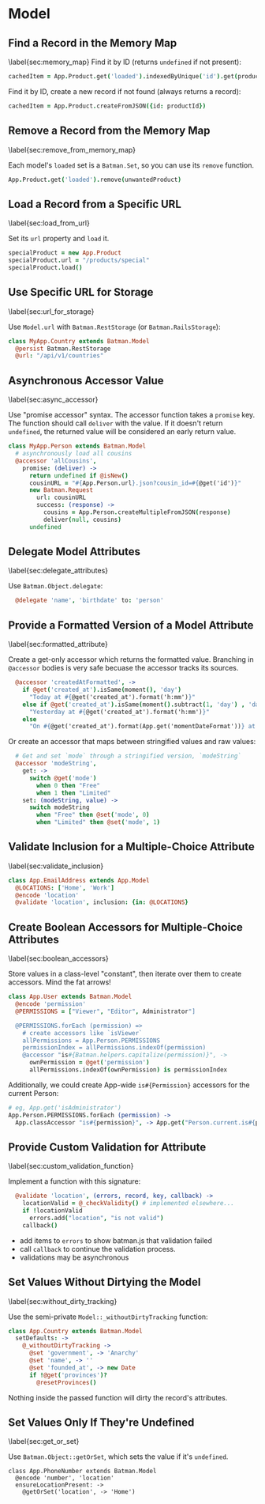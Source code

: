 # Model

## Find a Record in the Memory Map
\label{sec:memory_map}
Find it by ID (returns `undefined` if not present):

```coffeescript
cachedItem = App.Product.get('loaded').indexedByUnique('id').get(productId)
```

Find it by ID, create a new record if not found (always returns a record):

```coffeescript
cachedItem = App.Product.createFromJSON({id: productId})
```

## Remove a Record from the Memory Map
\label{sec:remove_from_memory_map}

Each model's `loaded` set is a `Batman.Set`, so you can use its `remove` function.

```coffeescript
App.Product.get('loaded').remove(unwantedProduct)
```

## Load a Record from a Specific URL
\label{sec:load_from_url}

Set its `url` property and `load` it.

```coffeescript
specialProduct = new App.Product
specialProduct.url = "/products/special"
specialProduct.load()
```

## Use Specific URL for Storage
\label{sec:url_for_storage}

Use `Model.url` with `Batman.RestStorage` (or `Batman.RailsStorage`):

```coffeescript
class MyApp.Country extends Batman.Model
  @persist Batman.RestStorage
  @url: "/api/v1/countries"
```

## Asynchronous Accessor Value
\label{sec:async_accessor}

Use "promise accessor" syntax. The accessor function takes a `promise` key. The function should call `deliver` with the value. If it doesn't return `undefined`, the returned value will be considered an early return value.

```coffeescript
class MyApp.Person extends Batman.Model
  # asynchronously load all cousins
  @accessor 'allCousins',
    promise: (deliver) ->
      return undefined if @isNew()
      cousinURL = "#{App.Person.url}.json?cousin_id=#{@get('id')}"
      new Batman.Request
        url: cousinURL
        success: (response) ->
          cousins = App.Person.createMultipleFromJSON(response)
          deliver(null, cousins)
      undefined
```

## Delegate Model Attributes
\label{sec:delegate_attributes}

Use `Batman.Object.delegate`:

```coffeescript
  @delegate 'name', 'birthdate' to: 'person'
```

## Provide a Formatted Version of a Model Attribute
\label{sec:formatted_attribute}

Create a get-only accessor which returns the formatted value. Branching in `@accessor` bodies is very safe becuase the accessor tracks its sources.

```coffeescript
  @accessor 'createdAtFormatted', ->
    if @get('created_at').isSame(moment(), 'day')
      "Today at #{@get('created_at').format('h:mm')}"
    else if @get('created_at').isSame(moment().subtract(1, 'day') , 'day')
      "Yesterday at #{@get('created_at').format('h:mm')}"
    else
      "On #{@get('created_at').format(App.get('momentDateFormat'))} at #{@get('created_at').format('h:mm')}"
```

Or create an accessor that maps between stringified values and raw values:

```coffeescript
  # Get and set `mode` through a stringified version, `modeString`
  @accessor 'modeString',
    get: ->
      switch @get('mode')
        when 0 then "Free"
        when 1 then "Limited"
    set: (modeString, value) ->
      switch modeString
        when "Free" then @set('mode', 0)
        when "Limited" then @set('mode', 1)
```

## Validate Inclusion for a Multiple-Choice Attribute
\label{sec:validate_inclusion}

```coffeescript
class App.EmailAddress extends App.Model
  @LOCATIONS: ['Home', 'Work']
  @encode 'location'
  @validate 'location', inclusion: {in: @LOCATIONS}
```

## Create Boolean Accessors for Multiple-Choice Attributes
\label{sec:boolean_accessors}

Store values in a class-level "constant", then iterate over them to create accessors. Mind the fat arrows!

```coffeescript
class App.User extends Batman.Model
  @encode 'permission'
  @PERMISSIONS = ["Viewer", "Editor", Administrator"]

  @PERMISSIONS.forEach (permission) =>
    # create accessors like `isViewer`
    allPermissions = App.Person.PERMISSIONS
    permissionIndex = allPermissions.indexOf(permission)
    @accessor "is#{Batman.helpers.capitalize(permission)}", ->
      ownPermission = @get('permission')
      allPermissions.indexOf(ownPermission) is permissionIndex
```

Additionally, we could create App-wide `is#{Permission}` accessors for the current Person:

```coffeescript
# eg, App.get('isAdministrator')
App.Person.PERMISSIONS.forEach (permission) ->
  App.classAccessor "is#{permission}", -> App.get("Person.current.is#{permission}")
```

## Provide Custom Validation for Attribute
\label{sec:custom_validation_function}

Implement a function with this signature:

```coffeescript
  @validate 'location', (errors, record, key, callback) ->
    locationValid = @_checkValidity() # implemented elsewhere...
    if !locationValid
      errors.add("location", "is not valid")
    callback()
```

- add items to `errors` to show batman.js that validation failed
- call `callback` to continue the validation process.
- validations may be asynchronous

## Set Values Without Dirtying the Model
\label{sec:without_dirty_tracking}

Use the semi-private `Model::_withoutDirtyTracking` function:

```coffeescript
class App.Country extends Batman.Model
  setDefaults: ->
    @_withoutDirtyTracking ->
      @set 'government', -> 'Anarchy'
      @set 'name', -> ''
      @set 'founded_at', -> new Date
      if !@get('provinces')?
        @resetProvinces()
```

Nothing inside the passed function will dirty the record's attributes.

## Set Values Only If They're Undefined
\label{sec:get_or_set}

Use `Batman.Object::getOrSet`, which sets the value if it's `undefined`.

```
class App.PhoneNumber extends Batman.Model
  @encode 'number', 'location'
  ensureLocationPresent: ->
    @getOrSet('location', -> 'Home')
```
